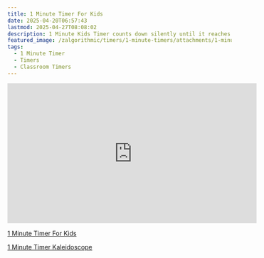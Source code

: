 ```yaml
---
title: 1 Minute Timer For Kids
date: 2025-04-20T06:57:43
lastmod: 2025-04-27T08:08:02
description: 1 Minute Kids Timer counts down silently until it reaches 0:00 and then makes a sound to show time is up
featured_image: /zalgorithmic/timers/1-minute-timers/attachments/1-minute-timer-kaleidoscope-thumb.jpg
tags:
  - 1 Minute Timer
  - Timers
  - Classroom Timers
---
```


<div class="iframe-16-9-container">
<iframe class="youTubeIframe" width="560" height="315" src="https://www.youtube.com/embed/OwLanaHIi5Y" title="YouTube video player" frameborder="0" allow="accelerometer; autoplay; clipboard-write; encrypted-media; gyroscope; picture-in-picture; web-share" allowfullscreen></iframe>
</div>

[1 Minute Timer For Kids](https://youtu.be/OwLanaHIi5Y)

[1 Minute Timer Kaleidoscope](./attachments/1-minute-timer-kaleidoscope-thumb.jpg)
